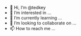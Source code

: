 - 👋 Hi, I’m @tedkey
- 👀 I’m interested in ...
- 🌱 I’m currently learning ...
- 💞️ I’m looking to collaborate on ...
- 📫 How to reach me ...

<!---
tedkey/tedkey is a ✨ special ✨ repository because its `README.md` (this file) appears on your GitHub profile.
You can click the Preview link to take a look at your changes.
--->

